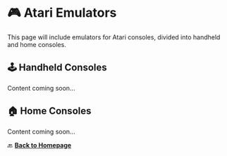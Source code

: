 # 🎮 Atari Emulators

This page will include emulators for Atari consoles, divided into handheld and home consoles.

## 🕹️ Handheld Consoles

Content coming soon...

## 🏠 Home Consoles

Content coming soon...

🔙 **[Back to Homepage](index.md)**
